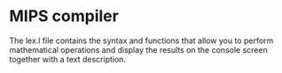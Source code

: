 # MIPS compiler

The lex.l file contains the syntax and functions that allow you to perform mathematical operations and display the results on the console screen together with a text description.
